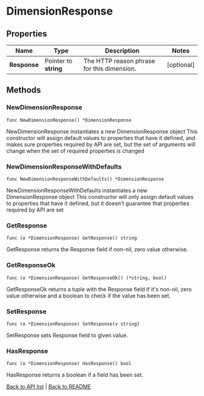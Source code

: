 # DimensionResponse

## Properties

Name | Type | Description | Notes
------------ | ------------- | ------------- | -------------
**Response** | Pointer to **string** | The HTTP reason phrase for this dimension. | [optional] 

## Methods

### NewDimensionResponse

`func NewDimensionResponse() *DimensionResponse`

NewDimensionResponse instantiates a new DimensionResponse object
This constructor will assign default values to properties that have it defined,
and makes sure properties required by API are set, but the set of arguments
will change when the set of required properties is changed

### NewDimensionResponseWithDefaults

`func NewDimensionResponseWithDefaults() *DimensionResponse`

NewDimensionResponseWithDefaults instantiates a new DimensionResponse object
This constructor will only assign default values to properties that have it defined,
but it doesn't guarantee that properties required by API are set

### GetResponse

`func (o *DimensionResponse) GetResponse() string`

GetResponse returns the Response field if non-nil, zero value otherwise.

### GetResponseOk

`func (o *DimensionResponse) GetResponseOk() (*string, bool)`

GetResponseOk returns a tuple with the Response field if it's non-nil, zero value otherwise
and a boolean to check if the value has been set.

### SetResponse

`func (o *DimensionResponse) SetResponse(v string)`

SetResponse sets Response field to given value.

### HasResponse

`func (o *DimensionResponse) HasResponse() bool`

HasResponse returns a boolean if a field has been set.


[Back to API list](../README.md#documentation-for-api-endpoints) | [Back to README](../README.md)
